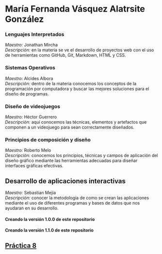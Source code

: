 # **María Fernanda Vásquez Alatrsite González**

### Lenguajes Interpretados 
_Maestro:_ Jonathan Mircha  
_Descripción:_ en la materia se ve el desarrollo de proyectos web con el uso de herramientas como GitHub, Git, Markdown, HTML y CSS.

### Sistemas Operativos
_Maestro:_ Alcides Albora  
_Descripción:_ dentro de la materia conocemos los conceptos de la programación por computadora y buscar las mejores soluciones para el diseño de programas.

### Diseño de videojuegos
_Maestro:_ Héctor Guerrero  
_Descripción:_ aquí conocemos las técnicas, elementos y artefactos que componen a un videojuego para sean correctamente diseñados. 

### Principios de composición y diseño
_Maestro:_ Roberto Melo  
_Descripción:_ conocemos los principios, técnicas y campos de aplicación del diseño gráfico mediante las herramientas adecuadas para diseñar interfaces gráficas efectivas.

## Desarrollo de aplicaciones interactivas
_Maestro:_ Sebastian Mejía  
_Descripción:_ conocer la metodología de como se crean las aplicaciones mediante el uso de diferentes programas y bases de datos que nos ayudaran en su desarrollo.

#### Creando la versión 1.0.0 de este repositorio

#### Creando la versión 1.1.0 de este repositorio

## [Práctica 8](./practica-8.md)